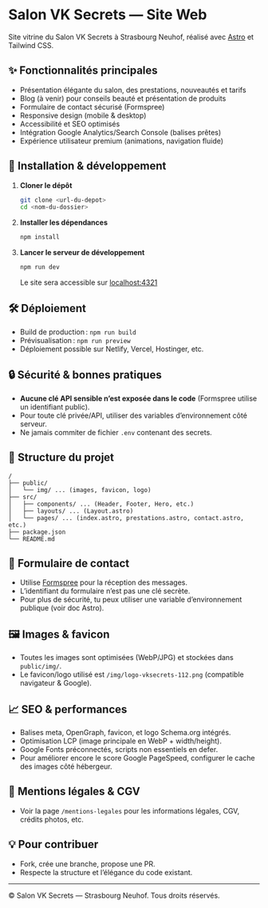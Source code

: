 # Salon VK Secrets — Site Web

Site vitrine du Salon VK Secrets à Strasbourg Neuhof, réalisé avec [Astro](https://astro.build/) et Tailwind CSS.

## ✨ Fonctionnalités principales
- Présentation élégante du salon, des prestations, nouveautés et tarifs
- Blog (à venir) pour conseils beauté et présentation de produits
- Formulaire de contact sécurisé (Formspree)
- Responsive design (mobile & desktop)
- Accessibilité et SEO optimisés
- Intégration Google Analytics/Search Console (balises prêtes)
- Expérience utilisateur premium (animations, navigation fluide)

## 🚀 Installation & développement

1. **Cloner le dépôt**
   ```sh
   git clone <url-du-depot>
   cd <nom-du-dossier>
   ```
2. **Installer les dépendances**
   ```sh
   npm install
   ```
3. **Lancer le serveur de développement**
   ```sh
   npm run dev
   ```
   Le site sera accessible sur [localhost:4321](http://localhost:4321)

## 🛠️ Déploiement
- Build de production : `npm run build`
- Prévisualisation : `npm run preview`
- Déploiement possible sur Netlify, Vercel, Hostinger, etc.

## 🔒 Sécurité & bonnes pratiques
- **Aucune clé API sensible n’est exposée dans le code** (Formspree utilise un identifiant public).
- Pour toute clé privée/API, utiliser des variables d’environnement côté serveur.
- Ne jamais commiter de fichier `.env` contenant des secrets.

## 📁 Structure du projet

```
/
├── public/
│   └── img/ ... (images, favicon, logo)
├── src/
│   ├── components/ ... (Header, Footer, Hero, etc.)
│   ├── layouts/ ... (Layout.astro)
│   └── pages/ ... (index.astro, prestations.astro, contact.astro, etc.)
├── package.json
└── README.md
```

## 📧 Formulaire de contact
- Utilise [Formspree](https://formspree.io/) pour la réception des messages.
- L’identifiant du formulaire n’est pas une clé secrète.
- Pour plus de sécurité, tu peux utiliser une variable d’environnement publique (voir doc Astro).

## 🖼️ Images & favicon
- Toutes les images sont optimisées (WebP/JPG) et stockées dans `public/img/`.
- Le favicon/logo utilisé est `/img/logo-vksecrets-112.png` (compatible navigateur & Google).

## 📈 SEO & performances
- Balises meta, OpenGraph, favicon, et logo Schema.org intégrés.
- Optimisation LCP (image principale en WebP + width/height).
- Google Fonts préconnectés, scripts non essentiels en defer.
- Pour améliorer encore le score Google PageSpeed, configurer le cache des images côté hébergeur.

## 📄 Mentions légales & CGV
- Voir la page `/mentions-legales` pour les informations légales, CGV, crédits photos, etc.

## 💡 Pour contribuer
- Fork, crée une branche, propose une PR.
- Respecte la structure et l’élégance du code existant.

---

© Salon VK Secrets — Strasbourg Neuhof. Tous droits réservés.
